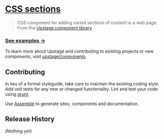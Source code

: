 # [CSS sections](http://upstage.github.io/css-sections/)

> CSS component for adding varied sections of content to a web page. From the [Upstage component library][components].

### [See examples →](http://upstage.github.io/css-sections/)

To learn more about Upstage and contributing to existing projects or new components, visit [upstage/components][components].

## Contributing
In lieu of a formal styleguide, take care to maintain the existing coding style. Add unit tests for any new or changed functionality. Lint and test your code using [grunt][].

Use [Assemble](https://github.com/assemble/assemble) to generate sites, components and documentation.

## Release History
_(Nothing yet)_


[grunt]: http://gruntjs.com
[components]: https://github.com/upstage/components
